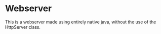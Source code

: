 # Webserver

This is a webserver made using entirely native java, without the use of the HttpServer class. 
